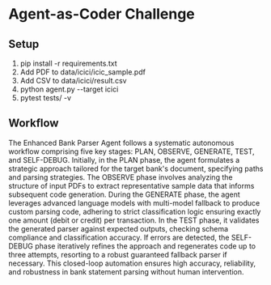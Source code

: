 
# Agent-as-Coder Challenge

## Setup
1. pip install -r requirements.txt
2. Add PDF to data/icici/icic_sample.pdf
3. Add CSV to data/icici/result.csv
4. python agent.py --target icici
5. pytest tests/ -v

## Workflow

The Enhanced Bank Parser Agent follows a systematic autonomous workflow comprising five key stages: PLAN, OBSERVE, GENERATE, TEST, and SELF-DEBUG. Initially, in the PLAN phase, the agent formulates a strategic approach tailored for the target bank's document, specifying paths and parsing strategies. The OBSERVE phase involves analyzing the structure of input PDFs to extract representative sample data that informs subsequent code generation. During the GENERATE phase, the agent leverages advanced language models with multi-model fallback to produce custom parsing code, adhering to strict classification logic ensuring exactly one amount (debit or credit) per transaction. In the TEST phase, it validates the generated parser against expected outputs, checking schema compliance and classification accuracy. If errors are detected, the SELF-DEBUG phase iteratively refines the approach and regenerates code up to three attempts, resorting to a robust guaranteed fallback parser if necessary. This closed-loop automation ensures high accuracy, reliability, and robustness in bank statement parsing without human intervention.







